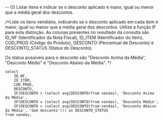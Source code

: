 -- O) Listar itens e indicar se o desconto aplicado é maior, igual ou menor que a média geral dos descontos.

/*Liste os itens vendidos, indicando se o desconto aplicado em cada item é maior, igual ou menor que a média geral dos descontos.
Utilize a função IF para esta distinção. As colunas presentes no resultado da consulta são ID_NF (Identificador da Nota Fiscal),
ID_ITEM (Identificador do Item), COD_PROD (Código do Produto), DESCONTO (Percentual de Desconto) e DESCONTO_STATUS (Status do Desconto).

Os status possíveis para o desconto são "Desconto Acima da Média", "Desconto Médio" e "Desconto Abaixo da Média". */

    select
        ID_NF,
        ID_ITEM,
        COD_PROD,
        DESCONTO,
        IF(DESCONTO > (select avg(DESCONTO)from vendas), 'Desconto Acima da Média',
        IF(DESCONTO = (select avg(DESCONTO)from vendas), 'Desconto Médio',
        IF(DESCONTO < (select avg(DESCONTO)from vendas), 'Desconto Abaixo da Média', 'Sem desconto'))) as DESCONTO_STATUS
    from vendas;